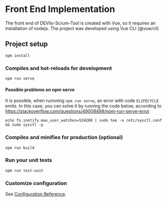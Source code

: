 # Front End Implementation
The front end of DEVils-Scrum-Tool is created with Vue, so it requires an installation of nodejs.
The project was developed using Vue CLI (@vue/cli)

## Project setup
```
npm install
```

### Compiles and hot-reloads for development
```
npm run serve
```

#### Possible problems on npm serve
It is possible, when runnning `npm run serve`, an error with code `ELIFECYCLE` emits. In this case,
you can solve it by running the code below, according to https://stackoverflow.com/questions/49008498/npm-run-serve-error

    echo fs.inotify.max_user_watches=524288 | sudo tee -a /etc/sysctl.conf && sudo sysctl -p


### Compiles and minifies for production (optional)
```
npm run build
```

### Run your unit tests
```
npm run test:unit
```

### Customize configuration
See [Configuration Reference](https://cli.vuejs.org/config/).
